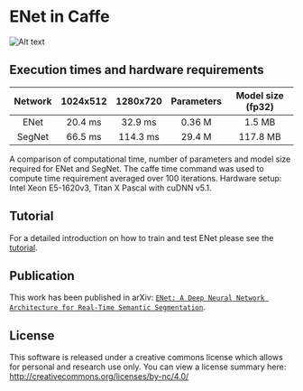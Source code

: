 # ENet in Caffe

![Alt text](/example_image/image_enet.PNG?raw=true "image_enet")


## Execution times and hardware requirements

| Network | 1024x512 | 1280x720 | Parameters | Model size (fp32) |
|:--------:|:----------------:|:------------------:|:------------:|:--------------:|
| ENet | 20.4 ms | 32.9 ms | 0.36 M | 1.5 MB |
| SegNet | 66.5 ms | 114.3 ms | 29.4 M | 117.8 MB |

A comparison of computational time, number of parameters and model size required for ENet and SegNet. The caffe time command was used to compute time requirement averaged over 100 iterations. Hardware setup: Intel Xeon E5-1620v3, Titan X Pascal with cuDNN v5.1. 

## Tutorial

For a detailed introduction on how to train and test ENet please see the [tutorial](https://github.com/TimoSaemann/ENet/tree/master/Tutorial).


## Publication

This work has been published in arXiv: [`ENet: A Deep Neural Network Architecture for Real-Time Semantic Segmentation`](https://arxiv.org/abs/1606.02147).


## License

This software is released under a creative commons license which allows for personal and research use only. You can view a license summary here: http://creativecommons.org/licenses/by-nc/4.0/

